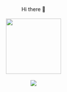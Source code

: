 <div align="center">
  Hi there 👋
</div>
<br>

<!--
**AnatolyKostarev/AnatolyKostarev** is a ✨ _special_ ✨ repository because its `README.md` (this file) appears on your GitHub profile.

Here are some ideas to get you started:

- 🔭 I’m currently working on ...
- 🌱 I’m currently learning ...
- 👯 I’m looking to collaborate on ...
- 🤔 I’m looking for help with ...
- 💬 Ask me about ...
- 📫 How to reach me: ...
- 😄 Pronouns: ...
- ⚡ Fun fact: ...
-->
<div id="header" align="center">
 <img src="https://giphy.com/embed/iSQvCHnEuN0eIQwJh7.gif" width="150" class="giphy-embed" />
</div>
<br>
<div id="counter" align="center">
  <img src="https://komarev.com/ghpvc/?username=AnatolyKostarev&color=yellow&style=plastic)"/>
</div>
